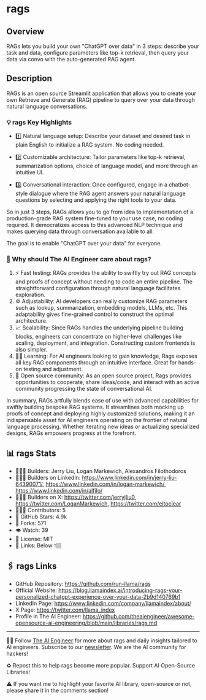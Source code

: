 # rags
## Overview
RAGs lets you build your own "ChatGPT over data" in 3 steps: describe your task and data, configure parameters like top-k retrieval, then query your data via convo with the auto-generated RAG agent. 

## Description
RAGs is an open source Streamlit application that allows you to create your own Retrieve and Generate (RAG) pipeline to query over your data through natural language conversations.

### 💡 rags Key Highlights
- 1️⃣  Natural language setup: Describe your dataset and desired task in plain English to initialize a RAG system. No coding needed.

- 2️⃣  Customizable architecture: Tailor parameters like top-k retrieval, summarization options, choice of language model, and more through an intuitive UI.

- 3️⃣  Conversational interaction: Once configured, engage in a chatbot-style dialogue where the RAG agent answers your natural language questions by selecting and applying the right tools to your data.

So in just 3 steps, RAGs allows you to go from idea to implementation of a production-grade RAG system fine-tuned to your use case, no coding required. It democratizes access to this advanced NLP technique and makes querying data through conversation available to all.

The goal is to enable "ChatGPT over your data" for everyone. 

### 🤔 Why should The AI Engineer care about rags?

1. ⚡️ Fast testing: RAGs provides the ability to swiftly try out RAG concepts and proofs of concept without needing to code an entire pipeline. The straightforward configuration through natural language facilitates exploration.
2. ⚙️ Adjustability: AI developers can really customize RAG parameters such as lookup, summarization, embedding models, LLMs, etc. This adaptability gives fine-grained control to construct the optimal architecture.
3. 📈 Scalability: Since RAGs handles the underlying pipeline building blocks, engineers can concentrate on higher-level challenges like scaling, deployment, and integration. Constructing custom frontends is also simpler.
4. 🧑‍🏫 Learning: For AI engineers looking to gain knowledge, Rags exposes all key RAG components through an intuitive interface. Great for hands-on testing and adjustment.
5. 🤝 Open source community: As an open source project, Rags provides opportunities to cooperate, share ideas/code, and interact with an active community progressing the state of conversational AI.

In summary, RAGs artfully blends ease of use with advanced capabilities for swiftly building bespoke RAG systems. It streamlines both mocking up proofs of concept and deploying highly customized solutions, making it an indispensable asset for AI engineers operating on the frontier of natural language processing. Whether iterating new ideas or actualizing specialized designs, RAGs empowers progress at the forefront.

## 📊 rags Stats
* 👷🏽‍♀️ Builders: Jerry Liu, Logan Markewich, Alexandros Filothodoros
* 👩🏽‍💼 Builders on LinkedIn: https://www.linkedin.com/in/jerry-liu-64390071/, https://www.linkedin.com/in/logan-markewich/, https://www.linkedin.com/in/alfilo/
* 👩🏽‍🏭 Builders on X: https://twitter.com/jerryjliu0, https://twitter.com/LoganMarkewich, https://twitter.com/eltociear
* 👩🏽‍💻 Contributors: 5
* 💫 GitHub Stars: 4.9k
* 🍴 Forks: 571
* 👁️ Watch: 39
* 🪪 License: MIT
* 🔗 Links: Below 👇🏽

## 🖇️ rags Links
* GitHub Repository: https://github.com/run-llama/rags
* Official Website: https://blog.llamaindex.ai/introducing-rags-your-personalized-chatgpt-experience-over-your-data-2b9d140769b1
* LinkedIn Page: https://www.linkedin.com/company/llamaindex/about/
* X Page: https://twitter.com/llama_index
* Profile in The AI Engineer: https://github.com/theaiengineer/awesome-opensource-ai-engineering/blob/main/libraries/rags.md

---
🧙🏽 Follow [The AI Engineer](https://www.linkedin.com/company/theaiengineer/) for more about rags and daily insights tailored to AI engineers. Subscribe to our [newsletter](http://theaiengineerco.substack.com). We are the AI community for hackers!

♻️ Repost this to help rags become more popular. Support AI Open-Source Libraries!

⚠️ If you want me to highlight your favorite AI library, open-source or not, please share it in the comments section!